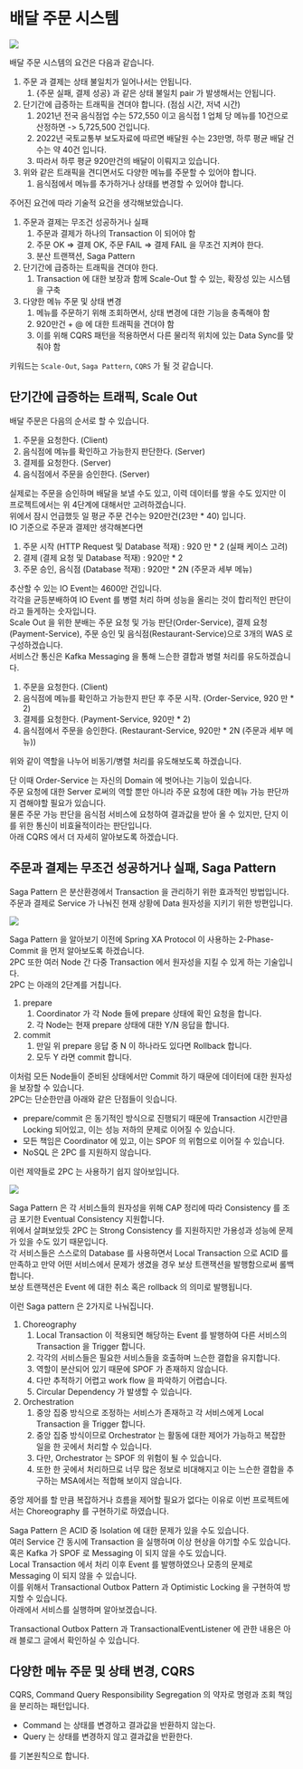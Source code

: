 # 배달 주문 시스템

<img src="./static/diagram.png" />

배달 주문 시스템의 요건은 다음과 같습니다.
1. 주문 과 결제는 상태 불일치가 일어나서는 안됩니다.
   1. {주문 실패, 결제 성공} 과 같은 상태 불일치 pair 가 발생해서는 안됩니다.
2. 단기간에 급증하는 트래픽을 견뎌야 합니다. (점심 시간, 저녁 시간)
   1. 2021년 전국 음식점업 수는 572,550 이고 음식접 1 업체 당 메뉴를 10건으로 산정하면 -> 5,725,500 건입니다.
   2. 2022년 국토교통부 보도자료에 따르면 배달원 수는 23만명, 하루 평균 배달 건수는 약 40건 입니다.
   3. 따라서 하루 평균 920만건의 배달이 이뤄지고 있습니다.
3. 위와 같은 트래픽을 견디면서도 다양한 메뉴를 주문할 수 있어야 합니다.
   1. 음식점에서 메뉴를 추가하거나 상태를 변경할 수 있어야 합니다.

주어진 요건에 따라 기술적 요건을 생각해보았습니다.  

1. 주문과 결제는 무조건 성공하거나 실패
   1. 주문과 결제가 하나의 Transaction 이 되어야 함
   2. 주문 OK ⇒ 결제 OK, 주문 FAIL ⇒ 결제 FAIL 을 무조건 지켜야 한다.
   3. 분산 트랜잭션, Saga Pattern
2. 단기간에 급증하는 트래픽을 견뎌야 한다.
   1. Transaction 에 대한 보장과 함께 Scale-Out 할 수 있는, 확장성 있는 시스템을 구축
3. 다양한 메뉴 주문 및 상태 변경
   1. 메뉴를 주문하기 위해 조회하면서, 상태 변경에 대한 기능을 충족해야 함
   2. 920만건 + @ 에 대한 트래픽을 견뎌야 함
   3. 이를 위해 CQRS 패턴을 적용하면서 다른 물리적 위치에 있는 Data Sync를 맞춰야 함

키워드는 `Scale-Out`, `Saga Pattern`, `CQRS` 가 될 것 같습니다.

## 단기간에 급증하는 트래픽, Scale Out
배달 주문은 다음의 순서로 할 수 있습니다.
1. 주문을 요청한다. (Client)
2. 음식점에 메뉴를 확인하고 가능한지 판단한다. (Server)
3. 결제를 요청한다. (Server)
4. 음식점에서 주문을 승인한다. (Server)

실제로는 주문을 승인하며 배달을 보낼 수도 있고, 이력 데이터를 쌓을 수도 있지만 이 프로젝트에서는 위 4단계에 대해서만 고려하겠습니다.  
위에서 잠시 언급했듯 일 평균 주문 건수는 920만건(23만 * 40) 입니다.  
IO 기준으로 주문과 결제만 생각해본다면

1. 주문 시작 (HTTP Request 및 Database 적재) : 920 만 * 2 (실패 케이스 고려)
2. 결제 (결제 요청 및 Database 적재) : 920만 * 2
3. 주문 승인, 음식점 (Database 적재) : 920만 * 2N (주문과 세부 메뉴)

추산할 수 있는 IO Event는 4600만 건입니다.  
각각을 균등분배하여 IO Event 를 병렬 처리 하며 성능을 올리는 것이 합리적인 판단이라고 들게하는 숫자입니다.  
Scale Out 을 위한 분배는 주문 요청 및 가능 판단(Order-Service), 결제 요청 (Payment-Service), 주문 승인 및 음식점(Restaurant-Service)으로 3개의 WAS 로 구성하겠습니다.  
서비스간 통신은 Kafka Messaging 을 통해 느슨한 결합과 병렬 처리를 유도하겠습니다.  

1. 주문을 요청한다. (Client)
2. 음식점에 메뉴를 확인하고 가능한지 판단 후 주문 시작. (Order-Service, 920 만 * 2)
3. 결제를 요청한다. (Payment-Service, 920만 * 2)
4. 음식점에서 주문을 승인한다. (Restaurant-Service, 920만 * 2N (주문과 세부 메뉴))

위와 같이 역할을 나누어 비동기/병렬 처리를 유도해보도록 하겠습니다.  

단 이때 Order-Service 는 자신의 Domain 에 벗어나는 기능이 있습니다.  
주문 요청에 대한 Server 로써의 역할 뿐만 아니라 주문 요청에 대한 메뉴 가능 판단까지 겸해야할 필요가 있습니다.  
물론 주문 가능 판단을 음식점 서비스에 요청하여 결과값을 받아 올 수 있지만, 단지 이를 위한 통신이 비효율적이라는 판단입니다.  
아래 CQRS 에서 더 자세히 알아보도록 하겠습니다.  

## 주문과 결제는 무조건 성공하거나 실패, Saga Pattern
Saga Pattern 은 분산환경에서 Transaction 을 관리하기 위한 효과적인 방법입니다.  
주문과 결제로 Service 가 나눠진 현재 상황에 Data 원자성을 지키기 위한 방편입니다.  

<img src="./static/2pc.png" />

Saga Pattern 을 알아보기 이전에 Spring XA Protocol 이 사용하는 2-Phase-Commit 을 먼저 알아보도록 하겠습니다.    
2PC 또한 여러 Node 간 다중 Transaction 에서 원자성을 지킬 수 있게 하는 기술입니다.    
2PC 는 아래의 2단계를 거칩니다.  
1. prepare
   1. Coordinator 가 각 Node 들에 prepare 상태에 확인 요청을 합니다.
   2. 각 Node는 현재 prepare 상태에 대한 Y/N 응답을 합니다. 
2. commit
   1. 만일 위 prepare 응답 중 N 이 하나라도 있다면 Rollback 합니다.
   2. 모두 Y 라면 commit 합니다.

이처럼 모든 Node들이 준비된 상태에서만 Commit 하기 때문에 데이터에 대한 원자성을 보장할 수 있습니다.  
2PC는 단순한만큼 아래와 같은 단점들이 잇습니다.
- prepare/commit 은 동기적인 방식으로 진행되기 때문에 Transaction 시간만큼 Locking 되어있고, 이는 성능 저하의 문제로 이어질 수 있습니다.  
- 모든 책임은 Coordinator 에 있고, 이는 SPOF 의 위험으로 이어질 수 있습니다.
- NoSQL 은 2PC 를 지원하지 않습니다.

이런 제약들로 2PC 는 사용하기 쉽지 않아보입니다.  

<img src="./static/choreo.png" />

Saga Pattern 은 각 서비스들의 원자성을 위해 CAP 정리에 따라 Consistency 를 조금 포기한 Eventual Consistency 지원합니다.  
위에서 살펴보았듯 2PC 는 Strong Consistency 를 지원하지만 가용성과 성능에 문제가 있을 수도 있기 때문입니다.  
각 서비스들은 스스로의 Database 를 사용하면서 Local Transaction 으로 ACID 를 만족하고 만약 어떤 서비스에서 문제가 생겼을 경우 보상 트랜잭션을 발행함으로써 롤백합니다.  
보상 트랜잭션은 Event 에 대한 취소 혹은 rollback 의 의미로 발행됩니다.  

이런 Saga pattern 은 2가지로 나눠집니다.
1. Choreography
   1. Local Transaction 이 적용되면 해당하는 Event 를 발행하여 다른 서비스의 Transaction 을 Trigger 합니다.
   2. 각각의 서비스들은 필요한 서비스들을 호출하며 느슨한 결합을 유지합니다.
   3. 역할이 분산되어 있기 때문에 SPOF 가 존재하지 않습니다.
   4. 다만 추적하기 어렵고 work flow 을 파악하기 어렵습니다.
   5. Circular Dependency 가 발생할 수 있습니다.
2. Orchestration
   1. 중앙 집중 방식으로 조정하는 서비스가 존재하고 각 서비스에게 Local Transaction 을 Trigger 합니다. 
   2. 중앙 집중 방식이므로 Orchestrator 는 활동에 대한 제어가 가능하고 복잡한 일을 한 곳에서 처리할 수 있습니다.
   3. 다만, Orchestrator 는 SPOF 의 위험이 될 수 있습니다.
   4. 또한 한 곳에서 처리하므로 너무 많은 정보로 비대해지고 이는 느슨한 결합을 추구하는 MSA에서는 적합해 보이지 않습니다.

중앙 제어를 할 만큼 복잡하거나 흐름을 제어할 필요가 없다는 이유로 이번 프로젝트에서는 Choreography 를 구현하기로 하였습니다.

Saga Pattern 은 ACID 중 Isolation 에 대한 문제가 있을 수도 있습니다.  
여러 Service 간 동시에 Transaction 을 실행하며 이상 현상을 야기할 수도 있습니다.  
혹은 Kafka 가 SPOF 로 Messaging 이 되지 않을 수도 있습니다.  
Local Transaction 에서 처리 이후 Event 를 발행하였으나 모종의 문제로 Messaging 이 되지 않을 수 있습니다.  
이를 위해서 Transactional Outbox Pattern 과 Optimistic Locking 을 구현하여 방지할 수 있습니다.   
아래에서 서비스를 실행하며 알아보겠습니다.  

Transactional Outbox Pattern 과 TransactionalEventListener 에 관한 내용은 아래 블로그 글에서 확인하실 수 있습니다.  

## 다양한 메뉴 주문 및 상태 변경, CQRS
CQRS, Command Query Responsibility Segregation 의 약자로 명령과 조회 책임을 분리하는 패턴입니다.  
- Command 는 상태를 변경하고 결과값을 반환하지 않는다.
- Query 는 상태를 변경하지 않고 결과값을 반환한다.

를 기본원칙으로 합니다.

